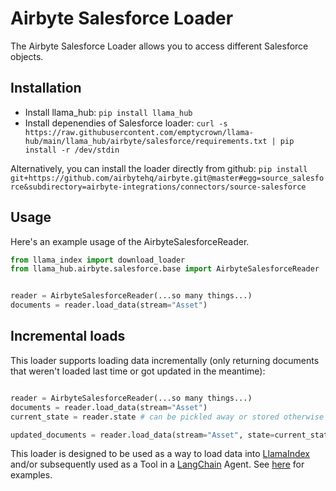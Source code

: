 # Airbyte Salesforce Loader

The Airbyte Salesforce Loader allows you to access different Salesforce objects.

## Installation

* Install llama_hub: `pip install llama_hub`
* Install depenendies of Salesforce loader: `curl -s https://raw.githubusercontent.com/emptycrown/llama-hub/main/llama_hub/airbyte/salesforce/requirements.txt | pip install -r /dev/stdin`

Alternatively, you can install the loader directly from github: `pip install git+https://github.com/airbytehq/airbyte.git@master#egg=source_salesforce&subdirectory=airbyte-integrations/connectors/source-salesforce`

## Usage

Here's an example usage of the AirbyteSalesforceReader.

```python
from llama_index import download_loader
from llama_hub.airbyte.salesforce.base import AirbyteSalesforceReader


reader = AirbyteSalesforceReader(...so many things...)
documents = reader.load_data(stream="Asset")
```

## Incremental loads

This loader supports loading data incrementally (only returning documents that weren't loaded last time or got updated in the meantime):
```python

reader = AirbyteSalesforceReader(...so many things...)
documents = reader.load_data(stream="Asset")
current_state = reader.state # can be pickled away or stored otherwise

updated_documents = reader.load_data(stream="Asset", state=current_state) # only loads documents that were updated since last time
```

This loader is designed to be used as a way to load data into [LlamaIndex](https://github.com/jerryjliu/gpt_index/tree/main/gpt_index) and/or subsequently used as a Tool in a [LangChain](https://github.com/hwchase17/langchain) Agent. See [here](https://github.com/emptycrown/llama-hub/tree/main) for examples.
